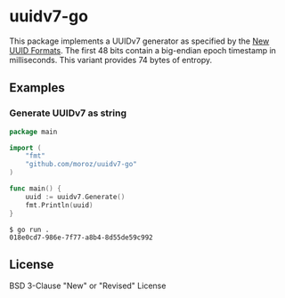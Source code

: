 # uuidv7-go

This package implements a UUIDv7 generator as specified by the [New UUID Formats](https://www.ietf.org/archive/id/draft-peabody-dispatch-new-uuid-format-04.html#name-uuid-version-7).
The first 48 bits contain a big-endian epoch timestamp in milliseconds.
This variant provides 74 bytes of entropy.

## Examples

### Generate UUIDv7 as string

```go
package main

import (
    "fmt"
    "github.com/moroz/uuidv7-go"
)

func main() {
    uuid := uuidv7.Generate()
    fmt.Println(uuid)
}
```

```shell
$ go run .
018e0cd7-986e-7f77-a8b4-8d55de59c992
```

## License

BSD 3-Clause "New" or "Revised" License
